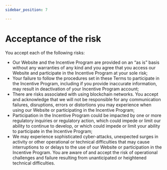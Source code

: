 ```yaml
---
sidebar_position: 7

---
```


# Acceptance of the risk

You accept each of the following risks:

- Our Website and the Incentive Program are provided on an “as is” basis without any warranties of any kind and you agree that you access our Website and participate in the Incentive Program at your sole risk;
- Your failure to follow the procedures set in these Terms to participate in the Incentive Program, including if you provide inaccurate information, may result in deactivation of your Incentive Program account;
- There are risks associated with using blockchain networks. You accept and acknowledge that we will not be responsible for any communication failures, disruptions, errors or distortions you may experience when using our Website or participating in the Incentive Program;
- Participation in the Incentive Program could be impacted by one or more regulatory inquiries or regulatory action, which could impede or limit our ability to continue to develop, or which could impede or limit your ability to participate in the Incentive Program;
- We may experience sophisticated cyber-attacks, unexpected surges in activity or other operational or technical difficulties that may cause interruptions to or delays to the use of our Website or participation in the Incentive Program. You are aware of and accept the risk of operational challenges and failure resulting from unanticipated or heightened technical difficulties.
